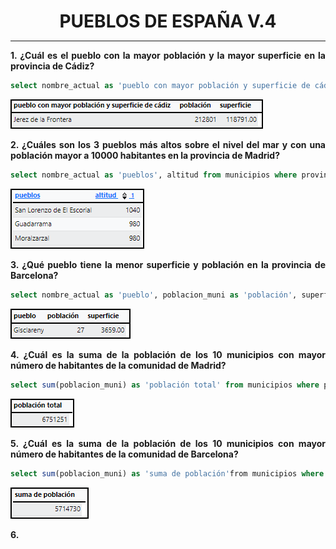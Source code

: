 <style>
  h1{
    text-align: center;
    font-weight: bold;
    border: none;
    margin-bottom: 0px;
  }

  p{
    text-align: justify;
  }

  img{
    border: 2px solid black;
  }
</style>

<h1>PUEBLOS DE ESPAÑA V.4</h1>

<hr>

<p><b>1. ¿Cuál es el pueblo con la mayor población y la mayor superficie en la provincia de Cádiz?</b></p>

```sql
select nombre_actual as 'pueblo con mayor población y superficie de cádiz', poblacion_muni as 'población', superficie from municipios where provincia='cadiz' order by poblacion_muni desc, superficie desc limit 1;
```

<img src="img/1.png">

<p><b>2. ¿Cuáles son los 3 pueblos más altos sobre el nivel del mar y con una población mayor a 10000 habitantes en la provincia de Madrid?</b></p>

```sql
select nombre_actual as 'pueblos', altitud from municipios where provincia='madrid' and poblacion_muni>10000 order by altitud desc limit 3;
```

<img src="img/2.png">

<p><b>3. ¿Qué pueblo tiene la menor superficie y población en la provincia de Barcelona?</b></p>

```sql
select nombre_actual as 'pueblo', poblacion_muni as 'población', superficie from municipios where provincia='barcelona' order by poblacion_muni asc, superficie asc limit 1;
```

<img src="img/3.png">

<p><b>4. ¿Cuál es la suma de la población de los 10 municipios con mayor número de habitantes de la comunidad de Madrid?</b></p>

```sql
select sum(poblacion_muni) as 'población total' from municipios where provincia='madrid' order by poblacion_muni desc limit 10;
```

<img src="img/4.png">

<p><b>5. ¿Cuál es la suma de la población de los 10 municipios con mayor número de habitantes de la comunidad de Barcelona?</b></p>

```sql
select sum(poblacion_muni) as 'suma de población'from municipios where provincia='barcelona' order by poblacion_muni desc limit 10;
```

<img src="img/5.png">

<p><b>6. </b></p>
